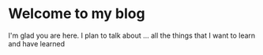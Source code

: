 # Welcome to my blog

I'm glad you are here. I plan to talk about ...
all the things that I want to learn and have learned
